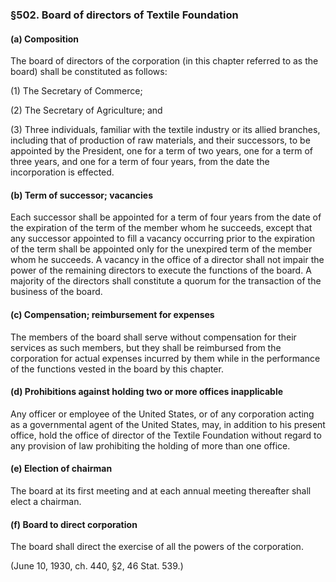 ### §502. Board of directors of Textile Foundation ###

#### (a) Composition ####

The board of directors of the corporation (in this chapter referred to as the board) shall be constituted as follows:

(1) The Secretary of Commerce;

(2) The Secretary of Agriculture; and

(3) Three individuals, familiar with the textile industry or its allied branches, including that of production of raw materials, and their successors, to be appointed by the President, one for a term of two years, one for a term of three years, and one for a term of four years, from the date the incorporation is effected.

#### (b) Term of successor; vacancies ####

Each successor shall be appointed for a term of four years from the date of the expiration of the term of the member whom he succeeds, except that any successor appointed to fill a vacancy occurring prior to the expiration of the term shall be appointed only for the unexpired term of the member whom he succeeds. A vacancy in the office of a director shall not impair the power of the remaining directors to execute the functions of the board. A majority of the directors shall constitute a quorum for the transaction of the business of the board.

#### (c) Compensation; reimbursement for expenses ####

The members of the board shall serve without compensation for their services as such members, but they shall be reimbursed from the corporation for actual expenses incurred by them while in the performance of the functions vested in the board by this chapter.

#### (d) Prohibitions against holding two or more offices inapplicable ####

Any officer or employee of the United States, or of any corporation acting as a governmental agent of the United States, may, in addition to his present office, hold the office of director of the Textile Foundation without regard to any provision of law prohibiting the holding of more than one office.

#### (e) Election of chairman ####

The board at its first meeting and at each annual meeting thereafter shall elect a chairman.

#### (f) Board to direct corporation ####

The board shall direct the exercise of all the powers of the corporation.

(June 10, 1930, ch. 440, §2, 46 Stat. 539.)